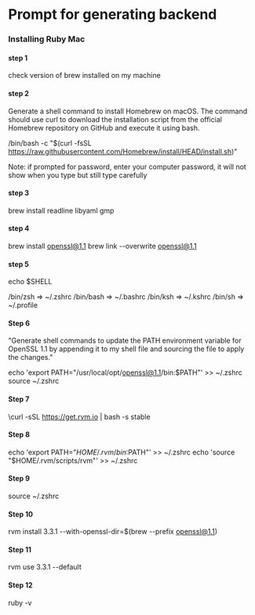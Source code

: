 # Prompt for generating backend

### Installing Ruby Mac

#### step 1
check version of brew installed on my machine

#### step 2
Generate a shell command to install Homebrew on macOS. The command should use curl to download the installation script from the official Homebrew repository on GitHub and execute it using bash.

/bin/bash -c "$(curl -fsSL https://raw.githubusercontent.com/Homebrew/install/HEAD/install.sh)"

Note: if prompted for password, enter your computer password, it will not show when you type but still type carefully

#### step 3
brew install readline libyaml gmp

#### step 4
brew install openssl@1.1
brew link --overwrite openssl@1.1

#### step 5
echo $SHELL

/bin/zsh  => ~/.zshrc
/bin/bash => ~/.bashrc
/bin/ksh  => ~/.kshrc
/bin/sh   => ~/.profile

#### Step 6
"Generate shell commands to update the PATH environment variable for OpenSSL 1.1 by appending it to my shell file and sourcing the file to apply the changes."

echo 'export PATH="/usr/local/opt/openssl@1.1/bin:$PATH"' >> ~/.zshrc
source ~/.zshrc

#### Step 7

\curl -sSL https://get.rvm.io | bash -s stable

#### Step 8
echo 'export PATH="$HOME/.rvm/bin:$PATH"' >> ~/.zshrc
echo 'source "$HOME/.rvm/scripts/rvm"' >> ~/.zshrc

#### Step 9
source ~/.zshrc

#### Step 10
rvm install 3.3.1 --with-openssl-dir=$(brew --prefix openssl@1.1)

#### Step 11
rvm use 3.3.1 --default

#### Step 12
ruby -v
